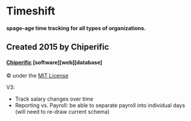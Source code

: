# Timeshift
#### spage-age time tracking for all types of organizations.

## Created 2015 by Chiperific
#### [Chiperific](http://chiperific.com) \[software\]\[web\]\[database\]
&copy; under the [MIT License](http://opensource.org/licenses/MIT)

V3:
* Track salary changes over time
* Reporting vs. Payroll: be able to separate payroll into individual days (will need to re-draw current schema)
